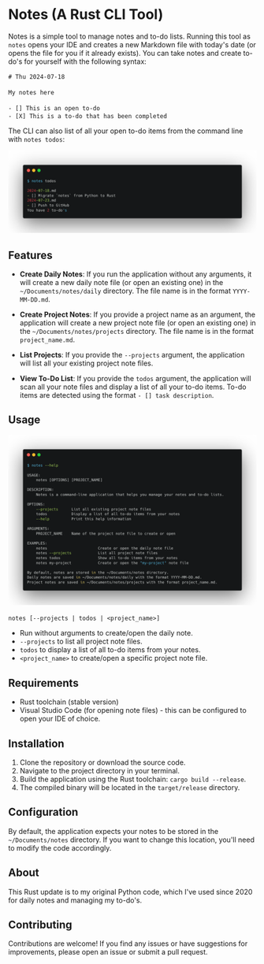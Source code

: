 # Notes (A Rust CLI Tool)

Notes is a simple tool to manage notes and to-do lists. Running this tool as `notes` opens your IDE and creates a new Markdown file with today's date (or opens the file for you if it already exists). You can take notes and create to-do's for yourself with the following syntax:

```
# Thu 2024-07-18

My notes here

- [] This is an open to-do
- [X] This is a to-do that has been completed
```

The CLI can also list of all your open to-do items from the command line with `notes todos`:

![notes-help](/notes-todos.png)

## Features

- **Create Daily Notes**: If you run the application without any arguments, it will create a new daily note file (or open an existing one) in the `~/Documents/notes/daily` directory. The file name is in the format `YYYY-MM-DD.md`.

- **Create Project Notes**: If you provide a project name as an argument, the application will create a new project note file (or open an existing one) in the `~/Documents/notes/projects` directory. The file name is in the format `project_name.md`.

- **List Projects**: If you provide the `--projects` argument, the application will list all your existing project note files.

- **View To-Do List**: If you provide the `todos` argument, the application will scan all your note files and display a list of all your to-do items. To-do items are detected using the format `- [] task description`.

## Usage

![notes-help](/notes-help.png)


`notes [--projects | todos | <project_name>]`

- Run without arguments to create/open the daily note.
- `--projects` to list all project note files.
- `todos` to display a list of all to-do items from your notes.
- `<project_name>` to create/open a specific project note file.



## Requirements

- Rust toolchain (stable version)
- Visual Studio Code (for opening note files) - this can be configured to open your IDE of choice.

## Installation

1. Clone the repository or download the source code.
2. Navigate to the project directory in your terminal.
3. Build the application using the Rust toolchain: `cargo build --release`.
4. The compiled binary will be located in the `target/release` directory.

## Configuration

By default, the application expects your notes to be stored in the `~/Documents/notes` directory. If you want to change this location, you'll need to modify the code accordingly.

## About

This Rust update is to my original Python code, which I've used since 2020 for daily notes and managing my to-do's.

## Contributing

Contributions are welcome! If you find any issues or have suggestions for improvements, please open an issue or submit a pull request.